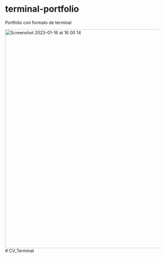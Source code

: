 # terminal-portfolio
Portfolio con formato de terminal

<img width="716" alt="Screenshot 2023-01-16 at 16 00 14" src="https://user-images.githubusercontent.com/26985597/213275099-73bf77eb-a6d5-48b9-8524-ddbf031f0e55.png">
# CV_Terminal
